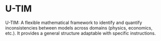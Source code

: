 # U-TIM
U-TIM: A flexible mathematical framework to identify and quantify inconsistencies between models across domains (physics, economics, etc.). It provides a general structure adaptable with specific instructions.
